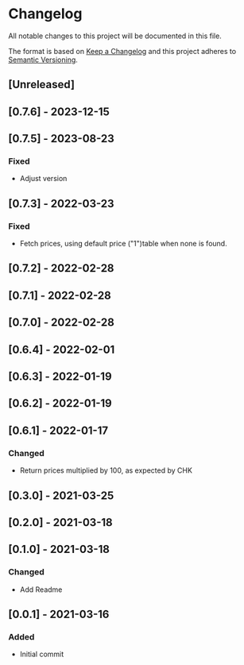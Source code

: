 # Changelog

All notable changes to this project will be documented in this file.

The format is based on [Keep a Changelog](http://keepachangelog.com/en/1.0.0/)
and this project adheres to [Semantic Versioning](http://semver.org/spec/v2.0.0.html).

## [Unreleased]

## [0.7.6] - 2023-12-15

## [0.7.5] - 2023-08-23

### Fixed

- Adjust version

## [0.7.3] - 2022-03-23

### Fixed

- Fetch prices, using default price ("1")table when none is found.

## [0.7.2] - 2022-02-28

## [0.7.1] - 2022-02-28

## [0.7.0] - 2022-02-28

## [0.6.4] - 2022-02-01

## [0.6.3] - 2022-01-19

## [0.6.2] - 2022-01-19

## [0.6.1] - 2022-01-17
### Changed
- Return prices multiplied by 100, as expected by CHK

## [0.3.0] - 2021-03-25

## [0.2.0] - 2021-03-18

## [0.1.0] - 2021-03-18

### Changed
- Add Readme

## [0.0.1] - 2021-03-16

### Added
- Initial commit
